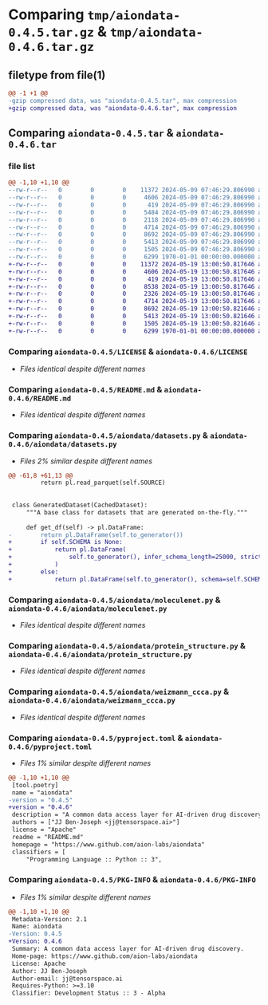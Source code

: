 # Comparing `tmp/aiondata-0.4.5.tar.gz` & `tmp/aiondata-0.4.6.tar.gz`

## filetype from file(1)

```diff
@@ -1 +1 @@
-gzip compressed data, was "aiondata-0.4.5.tar", max compression
+gzip compressed data, was "aiondata-0.4.6.tar", max compression
```

## Comparing `aiondata-0.4.5.tar` & `aiondata-0.4.6.tar`

### file list

```diff
@@ -1,10 +1,10 @@
--rw-r--r--   0        0        0    11372 2024-05-09 07:46:29.806990 aiondata-0.4.5/LICENSE
--rw-r--r--   0        0        0     4606 2024-05-09 07:46:29.806990 aiondata-0.4.5/README.md
--rw-r--r--   0        0        0      419 2024-05-09 07:46:29.806990 aiondata-0.4.5/aiondata/__init__.py
--rw-r--r--   0        0        0     5484 2024-05-09 07:46:29.806990 aiondata-0.4.5/aiondata/bindingdb.py
--rw-r--r--   0        0        0     2118 2024-05-09 07:46:29.806990 aiondata-0.4.5/aiondata/datasets.py
--rw-r--r--   0        0        0     4714 2024-05-09 07:46:29.806990 aiondata-0.4.5/aiondata/moleculenet.py
--rw-r--r--   0        0        0     8692 2024-05-09 07:46:29.806990 aiondata-0.4.5/aiondata/protein_structure.py
--rw-r--r--   0        0        0     5413 2024-05-09 07:46:29.806990 aiondata-0.4.5/aiondata/weizmann_ccca.py
--rw-r--r--   0        0        0     1505 2024-05-09 07:46:29.806990 aiondata-0.4.5/pyproject.toml
--rw-r--r--   0        0        0     6299 1970-01-01 00:00:00.000000 aiondata-0.4.5/PKG-INFO
+-rw-r--r--   0        0        0    11372 2024-05-19 13:00:50.817646 aiondata-0.4.6/LICENSE
+-rw-r--r--   0        0        0     4606 2024-05-19 13:00:50.817646 aiondata-0.4.6/README.md
+-rw-r--r--   0        0        0      419 2024-05-19 13:00:50.817646 aiondata-0.4.6/aiondata/__init__.py
+-rw-r--r--   0        0        0     8538 2024-05-19 13:00:50.817646 aiondata-0.4.6/aiondata/bindingdb.py
+-rw-r--r--   0        0        0     2326 2024-05-19 13:00:50.817646 aiondata-0.4.6/aiondata/datasets.py
+-rw-r--r--   0        0        0     4714 2024-05-19 13:00:50.817646 aiondata-0.4.6/aiondata/moleculenet.py
+-rw-r--r--   0        0        0     8692 2024-05-19 13:00:50.821646 aiondata-0.4.6/aiondata/protein_structure.py
+-rw-r--r--   0        0        0     5413 2024-05-19 13:00:50.821646 aiondata-0.4.6/aiondata/weizmann_ccca.py
+-rw-r--r--   0        0        0     1505 2024-05-19 13:00:50.821646 aiondata-0.4.6/pyproject.toml
+-rw-r--r--   0        0        0     6299 1970-01-01 00:00:00.000000 aiondata-0.4.6/PKG-INFO
```

### Comparing `aiondata-0.4.5/LICENSE` & `aiondata-0.4.6/LICENSE`

 * *Files identical despite different names*

### Comparing `aiondata-0.4.5/README.md` & `aiondata-0.4.6/README.md`

 * *Files identical despite different names*

### Comparing `aiondata-0.4.5/aiondata/datasets.py` & `aiondata-0.4.6/aiondata/datasets.py`

 * *Files 2% similar despite different names*

```diff
@@ -61,8 +61,13 @@
         return pl.read_parquet(self.SOURCE)
 
 
 class GeneratedDataset(CachedDataset):
     """A base class for datasets that are generated on-the-fly."""
 
     def get_df(self) -> pl.DataFrame:
-        return pl.DataFrame(self.to_generator())
+        if self.SCHEMA is None:
+            return pl.DataFrame(
+                self.to_generator(), infer_schema_length=25000, strict=False
+            )
+        else:
+            return pl.DataFrame(self.to_generator(), schema=self.SCHEMA, strict=False)
```

### Comparing `aiondata-0.4.5/aiondata/moleculenet.py` & `aiondata-0.4.6/aiondata/moleculenet.py`

 * *Files identical despite different names*

### Comparing `aiondata-0.4.5/aiondata/protein_structure.py` & `aiondata-0.4.6/aiondata/protein_structure.py`

 * *Files identical despite different names*

### Comparing `aiondata-0.4.5/aiondata/weizmann_ccca.py` & `aiondata-0.4.6/aiondata/weizmann_ccca.py`

 * *Files identical despite different names*

### Comparing `aiondata-0.4.5/pyproject.toml` & `aiondata-0.4.6/pyproject.toml`

 * *Files 1% similar despite different names*

```diff
@@ -1,10 +1,10 @@
 [tool.poetry]
 name = "aiondata"
-version = "0.4.5"
+version = "0.4.6"
 description = "A common data access layer for AI-driven drug discovery."
 authors = ["JJ Ben-Joseph <jj@tensorspace.ai>"]
 license = "Apache"
 readme = "README.md"
 homepage = "https://www.github.com/aion-labs/aiondata"
 classifiers = [
     "Programming Language :: Python :: 3",
```

### Comparing `aiondata-0.4.5/PKG-INFO` & `aiondata-0.4.6/PKG-INFO`

 * *Files 1% similar despite different names*

```diff
@@ -1,10 +1,10 @@
 Metadata-Version: 2.1
 Name: aiondata
-Version: 0.4.5
+Version: 0.4.6
 Summary: A common data access layer for AI-driven drug discovery.
 Home-page: https://www.github.com/aion-labs/aiondata
 License: Apache
 Author: JJ Ben-Joseph
 Author-email: jj@tensorspace.ai
 Requires-Python: >=3.10
 Classifier: Development Status :: 3 - Alpha
```

